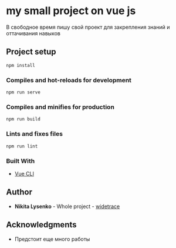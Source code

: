 # my small project on vue js 
В свободное время пишу свой проект для закрепления знаний и оттачивания навыков

## Project setup
```
npm install
```

### Compiles and hot-reloads for development
```
npm run serve
```

### Compiles and minifies for production
```
npm run build
```

### Lints and fixes files
```
npm run lint
```

### Built With

* [Vue CLI](https://cli.vuejs.org/) 

## Author

* **Nikita Lysenko** - Whole project - [widetrace](https://github.com/widetrace)

## Acknowledgments

* Предстоит еще много работы
